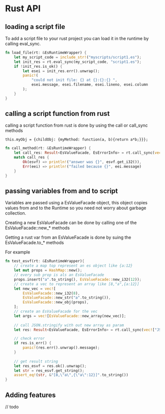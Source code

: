 # Rust API

## loading a script file

To add a script file to your rust project you can load it in the runtime by calling eval_sync.

```rust
fn load_file(rt: &EsRuntimeWrapper) {
    let my_script_code = include_str!("myscripts/script1.es");
    let init_res = rt.eval_sync(my_script_code, "script1.es");
    if !init_res.is_ok() {
        let esei = init_res.err().unwrap();
        panic!(
            "could not init file: {} at {}:{}:{} ",
            esei.message, esei.filename, esei.lineno, esei.column
        );
    }
}
```

## calling a script function from rust

calling a script function from rust is done by using the call or call_sync methods

```ecmascript
this.myObj = {childObj: {myMethod: function(a, b){return a*b;}}};
```

```rust
fn call_method(rt: &EsRuntimeWrapper) {
    let call_res: Result<EsValueFacade, EsErrorInfo> = rt.call_sync(vec!["myObj", "childObj"], "myMethod", vec![EsValueFacade::new_i32(12), EsValueFacade::new_i32(14)]);
    match call_res {
        Ok(esvf) => println!("answer was {}", esvf.get_i32()),
        Err(eei) => println!("failed because {}", eei.message)
    }
}
```

## passing variables from and to script

Variables are passed using a EsValueFacade object, this object copies values from and to the Runtime so you need not worry about garbage collection.

Creating a new EsValueFacade can be done by calling one of the EsValueFacade::new_* methods

Getting a rust var from an EsValueFacade is done by suing the EsValueFacade.to_* methods

For example

```rust
fn test_esvf(rt: &EsRuntimeWrapper){
    // create a map top represent an es object like {a:12}
    let mut props = HashMap::new();
    // every sub prop is als an EsValueFacade
    props.insert("a".to_string(), EsValueFacade::new_i32(12));
    // create a vec to represent an array like [8,"a",{a:12}]
    let new_vec = vec![
        EsValueFacade::new_i32(8),
        EsValueFacade::new_str("a".to_string()),
        EsValueFacade::new_obj(props),
    ];
    // create an EsValueFacade for the vec
    let args = vec![EsValueFacade::new_array(new_vec)];
  
    // call JSON.stringify with out new array as param
    let res: Result<EsValueFacade, EsErrorInfo> = rt.call_sync(vec!["JSON"], "stringify", args);

    // check error
    if res.is_err() {
        panic!(res.err().unwrap().message);
    }
 
    // get result string
    let res_esvf = res.ok().unwrap();
    let str = res_esvf.get_string();
    assert_eq!(str, &"[8,\"a\",{\"a\":12}]".to_string())
}
```

## Adding features

// todo